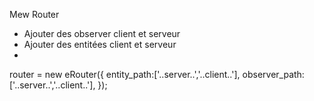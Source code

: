 Mew Router

- Ajouter des observer client et serveur
- Ajouter des entitées client et serveur
- 

router = new eRouter({
    entity_path:['..server..','..client..'],
    observer_path: ['..server..','..client..'],
});
